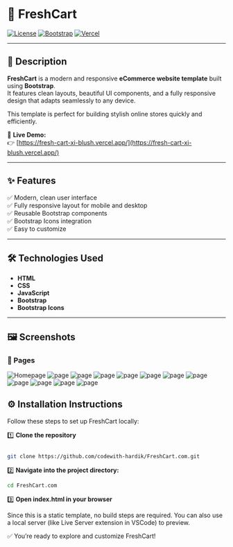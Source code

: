 # 🛒 FreshCart

[![License](https://img.shields.io/badge/license-MIT-blue.svg)](LICENSE)
[![Bootstrap](https://img.shields.io/badge/Bootstrap-7952B3?style=for-the-badge&logo=bootstrap&logoColor=white)](https://getbootstrap.com/)
[![Vercel](https://img.shields.io/badge/Deployed%20on-Vercel-000000?style=for-the-badge&logo=vercel&logoColor=white)](https://vercel.com/)

---

## 📄 Description

**FreshCart** is a modern and responsive **eCommerce website template** built using **Bootstrap**.  
It features clean layouts, beautiful UI components, and a fully responsive design that adapts seamlessly to any device.

This template is perfect for building stylish online stores quickly and efficiently.

🔗 **Live Demo:**  
👉 [https://fresh-cart-xi-blush.vercel.app/](https://fresh-cart-xi-blush.vercel.app/)

---

## ✨ Features

✅ Modern, clean user interface  
✅ Fully responsive layout for mobile and desktop  
✅ Reusable Bootstrap components  
✅ Bootstrap Icons integration  
✅ Easy to customize

---

## 🛠 Technologies Used

- **HTML**
- **CSS**
- **JavaScript**
- **Bootstrap**
- **Bootstrap Icons**

---

## 🖼️ Screenshots

### 📱 Pages
![Homepage](screenshots/1.png)
![page](screenshots/2.png)
![page](screenshots/3.png)
![page](screenshots/4.png)
![page](screenshots/5.png)
![page](screenshots/6.png)
![page](screenshots/7.png)
![page](screenshots/m1.png)
![page](screenshots/m2.png)
![page](screenshots/m3.png)
![page](screenshots/m4.png)
![page](screenshots/m5.png)


## ⚙️ Installation Instructions
Follow these steps to set up FreshCart locally:

1️⃣ **Clone the repository**
```bash

git clone https://github.com/codewith-hardik/FreshCart.com.git
```




2️⃣ **Navigate into the project directory:**

```bash
cd FreshCart.com
```
3️⃣ **Open index.html in your browser**

Since this is a static template, no build steps are required. You can also use a local server (like Live Server extension in VSCode) to preview.

✅ You’re ready to explore and customize FreshCart!

